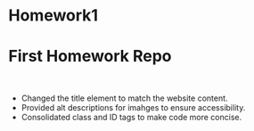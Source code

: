 # Homework1
<h1>First Homework Repo</h1><br>
<ul>
  <li>Changed the title element to match the website content.</li>
  <li>Provided alt descriptions for imahges to ensure accessibility.</li>
  <li>Consolidated class and ID tags to make code more concise.</li>
</ul>
